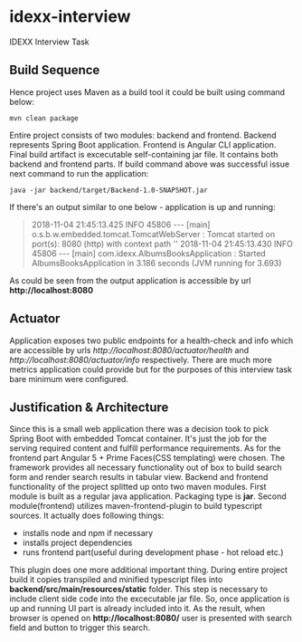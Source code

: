 # idexx-interview
IDEXX Interview Task

## Build Sequence

 Hence project uses Maven as a build tool it could be built using command below:
 
 `mvn clean package`
 
  Entire project consists of two modules: backend and frontend. Backend represents Spring Boot application. 
 Frontend is Angular CLI application. Final build artifact is excecutable self-containing jar file. It contains
 both backend and frontend parts. If build command above was successful issue next command to run the application:
 
  `java -jar backend/target/Backend-1.0-SNAPSHOT.jar`
  
  If there's an output similar to one below - application is up and running:
  
  > 2018-11-04 21:45:13.425  INFO 45806 --- [main] o.s.b.w.embedded.tomcat.TomcatWebServer  : Tomcat started on port(s): 8080 (http) with context path ''
  > 2018-11-04 21:45:13.430  INFO 45806 --- [main] com.idexx.AlbumsBooksApplication         : Started AlbumsBooksApplication in 3.186 seconds (JVM running for 3.693) 
  
  As could be seen from the output application is accessible by url **http://localhost:8080**
  
## Actuator

 Application exposes two public endpoints for a health-check and info which are accessible by urls *http://localhost:8080/actuator/health* and 
 *http://localhost:8080/actuator/info* respectively. There are much more metrics application could provide but for the purposes 
 of this interview task bare minimum were configured.
 
 ## Justification & Architecture
 
   Since this is a small web application there was a decision took to pick Spring Boot with embedded 
  Tomcat container. It's just the job for the serving required content and fulfill performance requirements. As for the frontend
  part Angular 5 + Prime Faces(CSS templating) were chosen. The framework provides all necessary functionality out of box to 
  build search form and render search results in tabular view.
   Backend and frontend functionality of the project splitted up onto two maven modules. First module is built as a regular 
  java application. Packaging type is **jar**. Second module(frontend) utilizes maven-frontend-plugin to build typescript 
  sources. It actually does following things:
  
   - installs node and npm if necessary
   - installs project dependencies
   - runs frontend part(useful during development phase - hot reload etc.)
  
   This plugin does one more additional important thing. During entire project build it copies transpiled and minified 
  typescript files into **backend/src/main/resources/static** folder. This step is necessary to include client side code into 
  the excecutable jar file. So, once application is up and running UI part is already included into it. As the result, when 
  browser is opened on **http://localhost:8080/** user is presented with search field and button to trigger this search.
